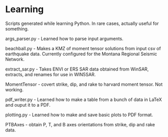 # Learning
Scripts generated while learning Python. In rare cases, actually useful for something.

args_parser.py - Learned how to parse input arguments.

beachball.py - Makes a KMZ of moment tensor solutions from input csv of earthquake data. Currently configured for the Montana Regional Seismic Network.

extract_sar.py - Takes ENVI or ERS SAR data obtained from WinSAR, extracts, and renames for use in WIN5SAR.

MomentTensor - covert strike, dip, and rake to harvard moment tensor. Not working.

pdf_writer.py - Learned how to make a table from a bunch of data in LaTeX and ouput it to a PDF.

plotting.py - Learned how to make and save basic plots to PDF format.

PTBAxes - obtain P, T, and B axes orientations from strike, dip and rake data.

